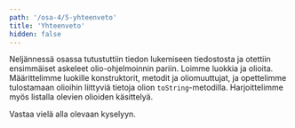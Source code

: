 ```yaml
---
path: '/osa-4/5-yhteenveto'
title: 'Yhteenveto'
hidden: false
---
```



Neljännessä osassa tutustuttiin tiedon lukemiseen tiedostosta ja otettiin ensimmäiset askeleet olio-ohjelmoinnin pariin. Loimme luokkia ja olioita. Määrittelimme luokille konstruktorit, metodit ja oliomuuttujat, ja opettelimme tulostamaan olioihin liittyviä tietoja olion `toString`-metodilla. Harjoittelimme myös listalla olevien olioiden käsittelyä.


Vastaa vielä alla olevaan kyselyyn.

<quiznator id="5c409e78017ffc13eddc6d34"></quiznator>

